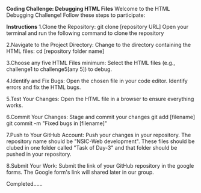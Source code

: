 **Coding Challenge: Debugging HTML Files**
Welcome to the HTML Debugging Challenge! 
Follow these steps to participate:

**Instructions**
1.Clone the Repository:
git clone [repository URL]
Open your terminal and run the following command to clone the repository

2.Navigate to the Project Directory:
Change to the directory containing the HTML files:
cd [repository folder name]

3.Choose any five HTML Files minimum:
Select the HTML files (e.g., challenge1 to challenge5[any 5]) to debug.

4.Identify and Fix Bugs:
Open the chosen file in your code editor.
Identify errors and fix the HTML bugs.

5.Test Your Changes:
Open the HTML file in a browser to ensure everything works.

6.Commit Your Changes:
Stage and commit your changes
git add [filename]
git commit -m "Fixed bugs in [filename]"

7.Push to Your GitHub Account:
Push your changes in your repository. The repository name should be "NSIC-Web development".
These files should be clubed in one folder called "Task of Day-3" and that folder should be pushed in your repository.

8.Submit Your Work:
Submit the link of your GitHub repository in the google forms. The Google form's link will shared later in our group.


Completed......
